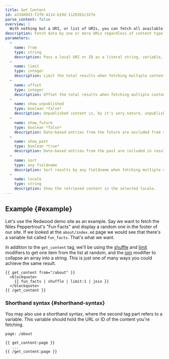 ```yaml
---
title: Get Content
id: a33dd9d3-f2f0-4114-b19d-1126361c327e
parse_content: false
overview: |
  With nothing but a URI, or list of URIs, you can fetch all available data regardless of the content type. It is a friend to pages, entries, and taxonomies alike.
description: Fetch data by one or more URLs regardless of content type.
parameters:
  -
    name: from
    type: string
    description: Pass a local URI or ID as a literal string, variable, or pipe delimited list, and all retrieved data will be available inside the tag pair.
  -
    name: limit
    type: integer
    description: Limit the total results when fetching multiple content files.
  -
    name: offset
    type: integer
    description: Offset the total results when fetching multiple content files.
  -
    name: show_unpublished
    type: boolean *false*
    description: Unpublished content is, by it's very nature, unpublished. That is, unless you show it by turning on this parameter.
  -
    name: show_future
    type: boolean *false*
    description: Date-based entries from the future are excluded from results by default. Of course, if you want to show upcoming events or similar content, flip this switch.
  -
    name: show_past
    type: boolean *true*
    description: Date-based entries from the past are included in results by default.
  -
    name: sort
    type: any fieldname
    description: Sort results by any fieldname when fetching multiple content files.
  -
    name: locale
    type: string
    description: Show the retrieved content in the selected locale.
---
```

## Example {#example}

Let's use the Redwood demo site as an example. Say we want to fetch the Niles Peppertrout's "Fun Facts" and display a random one in the footer of our site.
If we looked at the `about/index.md` page we would see that there's a variable list called `fun_facts`. That's what we want.

In addition to the `get_content` tag, we'll be using the [shuffle](#) and [limit](#) modifiers to get one item from the list at random, and the [join](#) modifier to collapse an array into a string. This is just one of many ways you could achieve the same result.

```
{{ get_content from="/about" }}
  <blockquote>
    {{ fun_facts | shuffle | limit:1 | join }}
  </blockquote>
{{ /get_content }}
```

### Shorthand syntax {#shorthand-syntax}

You may also use a shorthand syntax, where the second tag part refers to a variable. This variable should hold the URL or
ID of the content you're fetching.

``` .language-yaml
page: /about
```

```
{{ get_content:page }}
   ...
{{ /get_content:page }}
```

